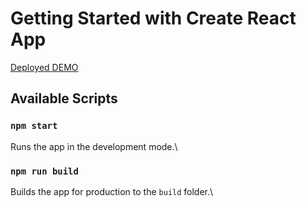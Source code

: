 # Getting Started with Create React App

<a href='#'>Deployed DEMO</a></br>

## Available Scripts

### `npm start`

Runs the app in the development mode.\

### `npm run build`

Builds the app for production to the `build` folder.\
